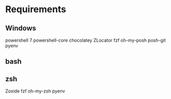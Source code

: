 # Requirements

## Windows
powershell 7
powershell-core
chocolatey
ZLocator
fzf
oh-my-posh
posh-git
pyenv

## bash

## zsh
Zoxide
fzf
oh-my-zsh
pyenv
